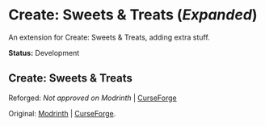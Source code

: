 # Create: Sweets & Treats (_Expanded_)

An extension for Create: Sweets & Treats, adding extra stuff.

**Status:** Development
## Create: Sweets & Treats

Reforged: _Not approved on Modrinth_ | [CurseForge](https://www.curseforge.com/minecraft/mc-mods/create-snt-reforged)

Original: [Modrinth](https://modrinth.com/mod/create-sweets-and-treats/) | [CurseForge](https://www.curseforge.com/minecraft/mc-mods/create-sweets-and-treats).
